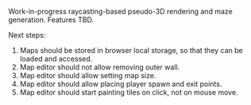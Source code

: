 Work-in-progress raycasting-based pseudo-3D rendering and maze generation.  Features TBD.

Next steps:

1. Maps should be stored in browser local storage, so that they can be loaded and accessed.
2. Map editor should not allow removing outer wall.
3. Map editor should allow setting map size.
4. Map editor should allow placing player spawn and exit points.
5. Map editor should start painting tiles on click, not on mouse move.